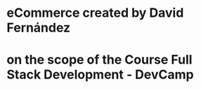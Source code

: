 # eCommerce created by David Fernández
# on the scope of the Course Full Stack Development - DevCamp

